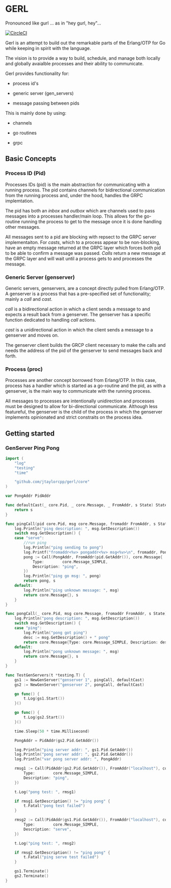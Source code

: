 GERL 
========

Pronounced like gurl ... as in "hey gurl, hey"...

[![CircleCI](https://circleci.com/gh/jtaylorcpp/gerl.svg?style=svg)](https://circleci.com/gh/jtaylorcpp/gerl)

Gerl is an attempt to build out the remarkable parts of the Erlang/OTP for Go
while keeping in spirit with the language.

The vision is to provide a way to build, schedule, and manage both locally and globally
avaialble processes and their ability to communicate.

Gerl provides functionality for:

  - process id\'s

  - generic server (gen_servers)

  - message passing between pids

This is mainly done by using:

  - channels

  - go routines

  - grpc

## Basic Concepts

### Process ID (Pid)

Processes IDs (pid) is the main abstraction for communicating
with a running process. The pid contains channels for bidirectional communication 
from the running process and, under the hood, handles the GRPC implemtation. 

The pid has both an *inbox* and *outbox* which are channels used to pass messages
into a processes handler/main loop. This allows for the go-routine running the process
to get to the message once it is done handling other messages.

All messages sent to a pid are blocking with repsect to the GRPC server implementaiton.
 For *casts*, which to a process appear to be non-blocking, have an empty message returned
at the GRPC layer which forces both pid to be able to confirm a message was passed.
*Calls* return a new message at the GRPC layer and will wait until a process gets to and 
processes the message.

### Generic Server (genserver)

Generic servers, genservers, are a concept directly pulled from Erlang/OTP. A genserver
is a process that has a pre-specified set of functionality; mainly a *call* and *cast*.


*call* is a bidirectional action in which a client sends a message to and expects
a result back from a genserver. The genserver has a specific function dedicated
to handling *call* actions.

*cast* is a unidirectional action in which the client sends a message to a genserver
and moves on.

The genserver client builds the GRCP client necessary to make the calls and needs the 
address of the pid of the genserver to send messages back and forth.

### Process (proc)

Processes are another concept borrowed from Erlang/OTP. In this case, process has a 
handler which is started as a go-routine and the pid, as with a genserver, is the
main way to communicate with the running process.

All messages to processes are intentionally unidirection and processes must be designed
to allow for bi-directional communicate. Although less featureful, the genserver is the
child of the process in which the genserver implements opinionated and strict constraits on
the process idea.


## Getting started

### GenServer Ping Pong

```go
import (
	"log"
	"testing"
	"time"

	"github.com/jtaylorcpp/gerl/core"
)

var PongAddr PidAddr

func defaultCast(_ core.Pid, _ core.Message, _ FromAddr, s State) State {
	return s
}

func pingCall(pid core.Pid, msg core.Message, fromaddr FromAddr, s State) (core.Message, State) {
	log.Println("ping description: ", msg.GetDescription())
	switch msg.GetDescription() {
	case "serve":
		//run ping
		log.Println("ping sending to pong")
		log.Printf("fromaddr<%v> pongaddr<%v> msg<%v>\n", fromaddr, PongAddr, core.Message{Type: core.Message_SIMPLE, Description: "ping"})
		pong := Call(PongAddr, FromAddr(pid.GetAddr()), core.Message{
			Type:        core.Message_SIMPLE,
			Description: "ping",
		})
		log.Println("ping go msg: ", pong)
		return pong, s
	default:
		log.Println("ping unknown message: ", msg)
		return core.Message{}, s
	}
}

func pongCall(_ core.Pid, msg core.Message, fromaddr FromAddr, s State) (core.Message, State) {
	log.Println("pong description: ", msg.GetDescription())
	switch msg.GetDescription() {
	case "ping":
		log.Println("pong got ping")
		desc := msg.GetDescription() + " pong"
		return core.Message{Type: core.Message_SIMPLE, Description: desc}, s
	default:
		log.Println("pong unknown message: ", msg)
		return core.Message{}, s
	}
}

func TestGenServers(t *testing.T) {
	gs1 := NewGenServer("genserver 1", pingCall, defaultCast)
	gs2 := NewGenServer("genserver 2", pongCall, defaultCast)

	go func() {
		t.Log(gs1.Start())
	}()

	go func() {
		t.Log(gs2.Start())
	}()

	time.Sleep(50 * time.Millisecond)

	PongAddr = PidAddr(gs2.Pid.GetAddr())

	log.Println("ping server addr: ", gs1.Pid.GetAddr())
	log.Println("pong server addr: ", gs2.Pid.GetAddr())
	log.Println("var pong server addr: ", PongAddr)

	rmsg1 := Call(PidAddr(gs2.Pid.GetAddr()), FromAddr("localhost"), core.Message{
		Type:        core.Message_SIMPLE,
		Description: "ping",
	})

	t.Log("pong test: ", rmsg1)

	if rmsg1.GetDescription() != "ping pong" {
		t.Fatal("pong test failed")
	}

	rmsg2 := Call(PidAddr(gs1.Pid.GetAddr()), FromAddr("localhost"), core.Message{
		Type:        core.Message_SIMPLE,
		Description: "serve",
	})

	t.Log("ping test: ", rmsg2)

	if rmsg2.GetDescription() != "ping pong" {
		t.Fatal("ping serve test failed")
	}

	gs1.Terminate()
	gs2.Terminate()
}

``` 

